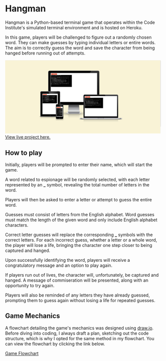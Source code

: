# Hangman 
Hangman is a Python-based terminal game that operates within the Code Institute's simulated terminal environment and is hosted on Heroku.

In this game, players will be challenged to figure out a randomly chosen word. They can make guesses by typing individual letters or entire words. The aim is to correctly guess the word and save the character from being hanged before running out of attempts.

![Responsive Mockup](docs/screenshots/views.png)
[View live project here.](https://hangman-ys-2df0aca42caa.herokuapp.com/)

## How to play
Initially, players will be prompted to enter their name, which will start the game.

A word related to espionage will be randomly selected, with each letter represented by an **_** symbol, revealing the total number of letters in the word.

Players will then be asked to enter a letter or attempt to guess the entire word.

Guesses must consist of letters from the English alphabet. Word guesses must match the length of the given word and only include English alphabet characters.

Correct letter guesses will replace the corresponding **_** symbols with the correct letters. For each incorrect guess, whether a letter or a whole word, the player will lose a life, bringing the character one step closer to being captured and hanged.

Upon successfully identifying the word, players will receive a congratulatory message and an option to play again.

If players run out of lives, the character will, unfortunately, be captured and hanged. A message of commiseration will be presented, along with an opportunity to try again.

Players will also be reminded of any letters they have already guessed, prompting them to guess again without losing a life for repeated guesses.

## Game Mechanics 
A flowchart detailing the game's mechanics was designed using [draw.io](https://app.diagrams.net/ "draw.io"). Before diving into coding, I always draft a plan, sketching out the code structure, which is why I opted for the same method in my flowchart. You can view the flowchart by clicking the link below.

[Game Flowchart](docs/flowchart/hangmandraw.png)